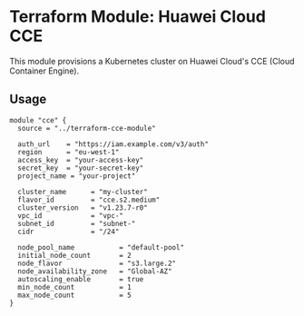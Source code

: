# Terraform Module: Huawei Cloud CCE

This module provisions a Kubernetes cluster on Huawei Cloud's CCE (Cloud Container Engine).

## Usage

```hcl
module "cce" {
  source = "../terraform-cce-module"

  auth_url    = "https://iam.example.com/v3/auth"
  region      = "eu-west-1"
  access_key  = "your-access-key"
  secret_key  = "your-secret-key"
  project_name = "your-project"

  cluster_name      = "my-cluster"
  flavor_id         = "cce.s2.medium"
  cluster_version   = "v1.23.7-r0"
  vpc_id            = "vpc-"
  subnet_id         = "subnet-"
  cidr              = "/24"

  node_pool_name           = "default-pool"
  initial_node_count       = 2
  node_flavor              = "s3.large.2"
  node_availability_zone   = "Global-AZ"
  autoscaling_enable       = true
  min_node_count           = 1
  max_node_count           = 5
}
